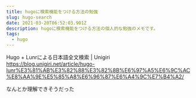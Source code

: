 ```yaml
---
title: hugoに検索機能をつける方法の勉強
slug: hugo-search
date: 2021-03-20T06:52:03.901Z
description: hugoに検索機能をつける方法の個人的な勉強のメモです。
tags:
  - hugo
---
```

Hugo &#43; Lunrによる日本語全文検索 | Unigiri
<https://blog.unigiri.net/article/hugo-lunr%E3%81%AB%E3%82%88%E3%82%8B%E6%97%A5%E6%9C%AC%E8%AA%9E%E5%85%A8%E6%96%87%E6%A4%9C%E7%B4%A2/>

なんとか理解できそうだった
